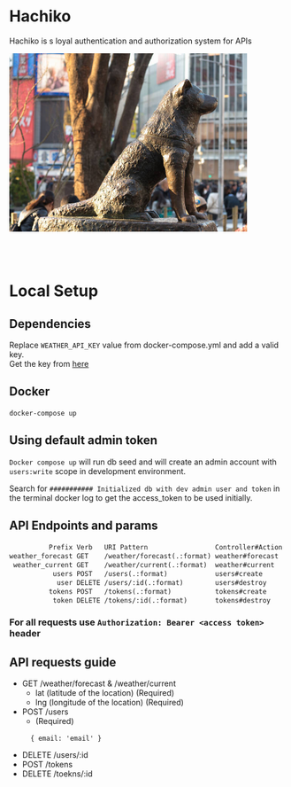 # Hachiko

Hachiko is s loyal authentication and authorization system for APIs

<img src="public/images/hachiko.jpeg" alt="drawing" width="430">

<br><br>

# Local Setup

## Dependencies

Replace `WEATHER_API_KEY` value from docker-compose.yml  and add a valid key.
<br>Get the key from [here]('https://openweathermap.org/appid')

## Docker
```
docker-compose up
```

## Using default admin token
`Docker compose up` will run db seed and will create an admin account with `users:write` scope in development environment.

Search for `########### Initialized db with dev admin user and token` in the terminal docker log to get the access_token to be used initially.

## API Endpoints and params

```
          Prefix Verb   URI Pattern                 Controller#Action
weather_forecast GET    /weather/forecast(.:format) weather#forecast
 weather_current GET    /weather/current(.:format)  weather#current
           users POST   /users(.:format)            users#create
            user DELETE /users/:id(.:format)        users#destroy
          tokens POST   /tokens(.:format)           tokens#create
           token DELETE /tokens/:id(.:format)       tokens#destroy
```

### For all requests use `Authorization: Bearer <access token>` header

## API requests guide
 - GET /weather/forecast & /weather/current
     - lat (latitude of the location) (Required)
     - lng (longitude of the location) (Required)
 - POST /users
   - (Required)
   ```
     { email: 'email' }
   ```
 - DELETE /users/:id
 - POST /tokens
 - DELETE /toekns/:id
